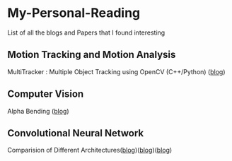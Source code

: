 # My-Personal-Reading
List of all the blogs and Papers that I found interesting

## Motion Tracking and Motion Analysis
MultiTracker : Multiple Object Tracking using OpenCV (C++/Python) ([blog](https://www.learnopencv.com/multitracker-multiple-object-tracking-using-opencv-c-python/))


## Computer Vision
Alpha Bending ([blog](https://www.learnopencv.com/alpha-blending-using-opencv-cpp-python/))

## Convolutional Neural Network
Comparision of Different Architectures([blog](https://medium.com/coinmonks/advancements-of-convolutional-neural-networks-part-2-influential-network-architectures-261c502ce6bd))([blog](https://pythonmachinelearning.pro/understanding-advanced-convolutional-neural-networks/))([blog](https://www.topbots.com/14-design-patterns-improve-convolutional-neural-network-cnn-architecture/))

